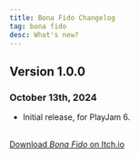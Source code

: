 ```yaml
---
title: Bona Fido Changelog
tag: bona fido
desc: What's new?
---
```

## Version 1.0.0
### October 13th, 2024

- Initial release, for PlayJam 6.

<br>
<a href="https://stuffbyrae.itch.io/bona-fido" class="button">Download <i>Bona Fido</i> on Itch.io</a>